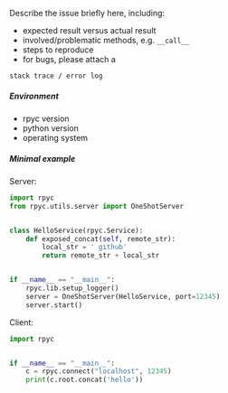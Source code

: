 Describe the issue briefly here, including:

- expected result versus actual result
- involved/problematic methods, e.g. `__call__`
- steps to reproduce
- for bugs, please attach a

```
stack trace / error log
```


##### Environment

- rpyc version
- python version
- operating system


##### Minimal example

Server:

```python
import rpyc
from rpyc.utils.server import OneShotServer


class HelloService(rpyc.Service):
    def exposed_concat(self, remote_str):
        local_str = ' github'
        return remote_str + local_str


if __name__ == "__main__":
    rpyc.lib.setup_logger()
    server = OneShotServer(HelloService, port=12345)
    server.start()
```

Client:

```python
import rpyc


if __name__ == "__main__":
    c = rpyc.connect("localhost", 12345)
    print(c.root.concat('hello'))
```
